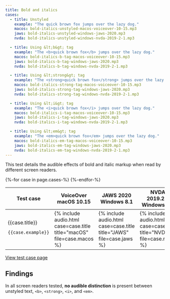 ```yaml
---
title: Bold and italics
cases:
  - title: Unstyled
    example: "The quick brown fox jumps over the lazy dog."
    macos: bold-italics-unstyled-macos-voiceover-10-15.mp3
    jaws: bold-italics-unstyled-windows-jaws-2020.mp3
    nvda: bold-italics-unstyled-windows-nvda-2019-2-1.mp3

  - title: Using &lt;b&gt; tag
    example: "The <b>quick brown fox</b> jumps over the lazy dog."
    macos: bold-italics-b-tag-macos-voiceover-10-15.mp3
    jaws: bold-italics-b-tag-windows-jaws-2020.mp3
    nvda: bold-italics-b-tag-windows-nvda-2019-2-1.mp3

  - title: Using &lt;strong&gt; tag
    example: "The <strong>quick brown fox</strong> jumps over the lazy dog."
    macos: bold-italics-strong-tag-macos-voiceover-10-15.mp3
    jaws: bold-italics-strong-tag-windows-jaws-2020.mp3
    nvda: bold-italics-strong-tag-windows-nvda-2019-2-1.mp3

  - title: Using &lt;i&gt; tag
    example: "The <i>quick brown fox</i> jumps over the lazy dog."
    macos: bold-italics-i-tag-macos-voiceover-10-15.mp3
    jaws: bold-italics-i-tag-windows-jaws-2020.mp3
    nvda: bold-italics-i-tag-windows-nvda-2019-2-1.mp3

  - title: Using &lt;em&gt; tag
    example: "The <em>quick brown fox</em> jumps over the lazy dog."
    macos: bold-italics-em-tag-macos-voiceover-10-15.mp3
    jaws: bold-italics-em-tag-windows-jaws-2020.mp3
    nvda: bold-italics-em-tag-windows-nvda-2019-2-1.mp3
---
```


This test details the audible effects of bold and italic markup when read by different screen readers.

<div class="expand">
<table>
  <thead>
    <tr>
      <th>Test case</th>
      <th>VoiceOver<br>macOS 10.15</th>
      <th>JAWS 2020<br>Windows 8.1</th>
      <th>NVDA 2019.2.1<br>Windows 8.1</th>
    </tr>
  </thead>
  <tbody>
  {%-for case in page.cases-%}
    <tr>
      <td>
        {{case.title}}
        <pre><code>{{case.example}}</code></pre>
      </td>
      <td>{% include audio.html case=case.title title="macOS" file=case.macos %}</td>
      <td>{% include audio.html case=case.title title="JAWS" file=case.jaws %}</td>
      <td>{% include audio.html case=case.title title="NVDA" file=case.nvda %}</td>
    </tr>
  {%-endfor-%}
  </tbody>
</table>
</div>

<a class="button" href="test">View test case page</a>

## Findings

In all screen readers tested, **no audible distinction** is present between unstyled text, `<b>`, `<strong>`, `<i>`, and `<em>`.
